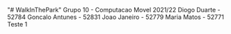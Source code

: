 "# WalkInThePark" 
Grupo 10 - Computacao Movel 2021/22
Diogo Duarte - 52784
Goncalo Antunes - 52831
Joao Janeiro - 52779
Maria Matos - 52771
Teste 1
